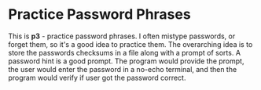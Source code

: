 # Practice Password Phrases

This is **p3** - practice password phrases.
I often mistype passwords, or forget them, so it's a good idea to practice them.
The overarching idea is to store the passwords checksums in a file along with a prompt of sorts.
A password hint is a good prompt.
The program would provide the prompt, the user would enter the password in a no-echo terminal,
and then the program would verify if user got the password correct.

